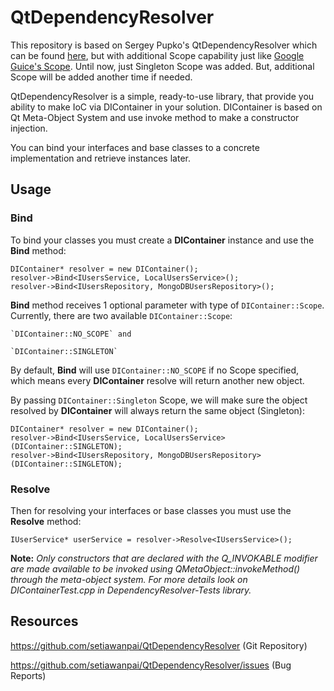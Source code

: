 # QtDependencyResolver

This repository is based on Sergey Pupko's QtDependencyResolver which can be found [here](https://github.com/SPupko/QtDependencyResolver), but with additional Scope capability just like [Google Guice's Scope](https://github.com/google/guice/wiki/Scopes). Until now, just Singleton Scope was added. But, additional Scope will be added another time if needed.

QtDependencyResolver is a simple, ready-to-use library, that provide you ability to make IoC via DIContainer in your solution.
DIContainer is based on Qt Meta-Object System and use invoke method to make a constructor injection.

You can bind your interfaces and base classes to a concrete implementation and retrieve instances later.

## Usage

### Bind

To bind your classes you must create a **DIContainer** instance and use the **Bind** method:
    
    DIContainer* resolver = new DIContainer();
    resolver->Bind<IUsersService, LocalUsersService>();
    resolver->Bind<IUsersRepository, MongoDBUsersRepository>();
	
	
**Bind** method receives 1 optional parameter with type of `DIContainer::Scope`. Currently, there are two available `DIContainer::Scope`:

	`DIContainer::NO_SCOPE` and
	
	`DIContainer::SINGLETON`
	
By default, **Bind** will use `DIContainer::NO_SCOPE` if no Scope specified, which means every __DIContainer__ resolve will return another new object.
	
By passing `DIContainer::Singleton` Scope, we will make sure the object resolved by __DIContainer__ will always return the same object (Singleton):

	DIContainer* resolver = new DIContainer();
    resolver->Bind<IUsersService, LocalUsersService>(DIContainer::SINGLETON);
	resolver->Bind<IUsersRepository, MongoDBUsersRepository>(DIContainer::SINGLETON);


### Resolve

Then for resolving your interfaces or base classes you must use the **Resolve** method:

    IUserService* userService = resolver->Resolve<IUsersService>();

**Note:** *Only constructors that are declared with the Q_INVOKABLE modifier are made available to be invoked using QMetaObject::invokeMethod() through the meta-object system.
For more details look on DIContainerTest.cpp in DependencyResolver-Tests library.*


## Resources

https://github.com/setiawanpai/QtDependencyResolver (Git Repository)

https://github.com/setiawanpai/QtDependencyResolver/issues (Bug Reports)
  
